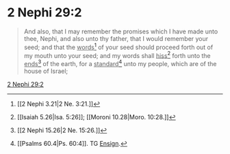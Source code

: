 # 2 Nephi 29:2

> And also, that I may remember the promises which I have made unto thee, Nephi, and also unto thy father, that I would remember your seed; and that the <u>words</u>[^a] of your seed should proceed forth out of my mouth unto your seed; and my words shall <u>hiss</u>[^b] forth unto the <u>ends</u>[^c] of the earth, for a <u>standard</u>[^d] unto my people, which are of the house of Israel;

[2 Nephi 29:2](https://www.churchofjesuschrist.org/study/scriptures/bofm/2-ne/29?lang=eng&id=p2#p2)


[^a]: [[2 Nephi 3.21|2 Ne. 3:21.]]
[^b]: [[Isaiah 5.26|Isa. 5:26]]; [[Moroni 10.28|Moro. 10:28.]]
[^c]: [[2 Nephi 15.26|2 Ne. 15:26.]]
[^d]: [[Psalms 60.4|Ps. 60:4]]. TG [Ensign](https://www.churchofjesuschrist.org/study/scriptures/tg/ensign?lang=eng).
